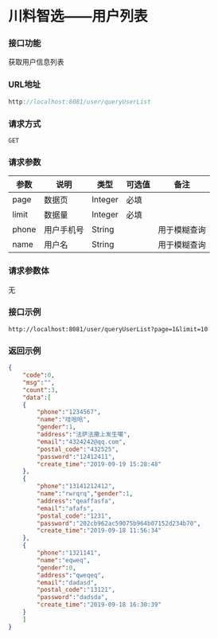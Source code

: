 # 川料智选——用户列表
### 接口功能

获取用户信息列表

### URL地址

```javascript
http://localhost:8081/user/queryUserList
```

### 请求方式

`GET`

### 请求参数

| 参数      | 说明                               | 类型      | 可选值       | 备注    |
|---------- |---------------------------------- |---------- |------------- |-------- |
|page         | 数据页 | Integer | 必填 | |
|limit | 数据量 | Integer | 必填 |  |
|phone | 用户手机号 | String | | 用于模糊查询 |
|name | 用户名 | String | | 用于模糊查询 |

### 请求参数体

无

### 接口示例

`http://localhost:8081/user/queryUserList?page=1&limit=10`

### 返回示例

```json
{
    "code":0,
    "msg":"",
    "count":3,
    "data":[
    {
        "phone":"1234567",
        "name":"哇哈哈",
        "gender":1,
        "address":"法萨法撒上发生噶",
        "email":"4324242@qq.com",
        "postal_code":"432525",
        "password":"12412411",
        "create_time":"2019-09-19 15:28:48"
    },
    {
        "phone":"13141212412",
        "name":"rwrqrq","gender":1,
        "address":"qeaffasfa",
        "email":"afafs",
        "postal_code":"1231",
        "password":"202cb962ac59075b964b07152d234b70",
        "create_time":"2019-09-18 11:56:34"
    },
    {
        "phone":"1321141",
        "name":"eqweq",
        "gender":0,
        "address":"qweqeq",
        "email":"dadasd",
        "postal_code":"13121",
        "password":"dadsda",
        "create_time":"2019-09-18 16:30:39"
    }
    ]
}
```
